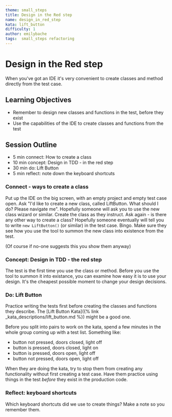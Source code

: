 ```yaml
---
theme: small_steps
title: Design in the Red step
name: design_in_red_step
kata: lift_button
difficulty: 1
author: emilybache
tags:  small_steps refactoring 
---
```


# Design in the Red step

When you've got an IDE it's very convenient to create classes and method directly from the test case.

## Learning Objectives

* Remember to design new classes and functions in the test, before they exist
* Use the capabilities of the IDE to create classes and functions from the test 

## Session Outline

* 5 min connect: How to create a class
* 10 min concept: Design in TDD - in the red step
* 30 min do: Lift Button
* 5 min reflect: note down the keyboard shortcuts

### Connect - ways to create a class

Put up the IDE on the big screen, with an empty project and empty test case open. Ask "I'd like to create a new class, called LiftButton. What should I do? Please navigate me". Hopefully someone will ask you to use the new class wizard or similar. Create the class as they instruct. Ask again - is there any other way to create a class? Hopefully someone eventually will tell you to write `new LiftButton()` (or similar) in the test case. Bingo. Make sure they see how you use the tool to summon the new class into existence from the test.

(Of course if no-one suggests this you show them anyway)

### Concept: Design in TDD - the red step
The test is the first time you use the class or method. Before you use the tool to summon it into existance, you can examine how easy it is to use your design. It's the cheapest possible moment to change your design decisions.

### Do: Lift Button
Practice writing the tests first before creating the classes and functions they describe. The [Lift Button Kata]({% link _kata_descriptions/lift_button.md %}) might be a good one.

Before you split into pairs to work on the kata, spend a few minutes in the whole group coming up with a test list. Something like:

- button not pressed, doors closed, light off
- button is pressed, doors closed, light on
- button is pressed, doors open, light off
- button not pressed, doors open, light off

When they are doing the kata, try to stop them from creating any functionality without first creating a test case. Have them practice using things in the test _before_ they exist in the production code.

### Reflect: keyboard shortcuts
Which keyboard shortcuts did we use to create things? Make a note so you remember them. 

